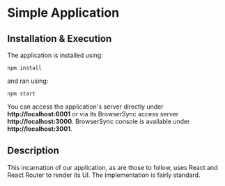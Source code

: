 # Simple Application

## Installation & Execution

The application is installed using:

```
npm install
```

and ran using:

```
npm start
```

You can access the application's server directly under **http://localhost:6001** or via its BrowserSync access server **http://localhost:3000**. BrowserSync console is available under **http://localhost:3001**.

## Description

This incarnation of our application, as are those to follow, uses React and React Router to render its UI. The implementation is fairly standard.

